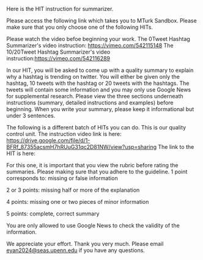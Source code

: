 Here is the HIT instruction for summarizer.

Please access the following link which takes you to MTurk Sandbox.
Please make sure that you only choose one of the following HITs.

Please watch the video befoe beginning your work.
The 0Tweet Hashtag Summarizer's video instruction: https://vimeo.com/542115148
The 10/20Tweet Hashtag Summarizer's video instruction:https://vimeo.com/542116289

In our HIT, you will be asked to come up with a quality summary to explain why a hashtag is trending on twitter. 
You will either be given only the hashtag, 10 tweets with the hashtag or 20 tweets with the hashtags. 
The tweets will contain some information and you may only use Google News for supplemental research. 
Please view the three sections underneath instructions (summary, detailed instructions and examples) before beginning. 
When you write your summary, please keep it informational but under 3 sentences. 

The following is a different batch of HITs you can do. This is our quality control unit.
The instruction video link is here: https://drive.google.com/file/d/1-BFRf_87355acsmH7hRUuG31qc2D81NW/view?usp=sharing
The link to the HIT is here: 

For this one, it is important that you view the rubric before rating the summaries. Please making sure that you adhere to the guideline. 
1 point corresponds to: missing or false information

2 or 3 points: missing half or more of the explanation

4 points: missing one or two pieces of minor information

5 points: complete, correct summary

You are only allowed to use Google News to check the validity of the information.

We appreciate your effort. Thank you very much. 
Please email eyan2024@seas.upenn.edu if you have any questions. 
